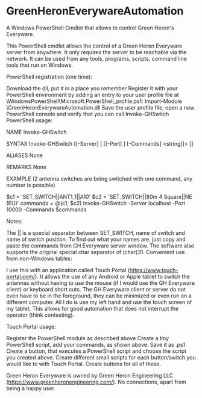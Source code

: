 # GreenHeronEverywareAutomation
A Windows PowerShell Cmdlet that allows to control Green Heron's Everyware.

This PowerShell cmdlet allows the control of a Green Heron Everyware server from anywhere. It only requires the server to be reachable via the network. It can be used from any tools, programs, scripts, command line tools that run on Windows.

PowerShell registration (one time):

Download the dll, put it in a place you remember
Register it with your PowerShell environment by adding an entry to your user profile file at \WindowsPowerShell\Microsoft.PowerShell_profile.ps1: Import-Module \GreenHeronEverywareAutomation.dll
Save the user profile file, open a new PowerShell console and verify that you can call Invoke-GHSwitch
PowerShell usage:

NAME
Invoke-GHSwitch

SYNTAX
Invoke-GHSwitch [[-Server] ] [[-Port] ] [-Commands] <string[]> []

ALIASES
None

REMARKS
None

EXAMPLE (2 antenna switches are being switched with one command, any number is possible)

$c1 = 'SET_SWITCH||ANT1_1||A10'
$c2 = 'SET_SWITCH||80m 4 Square||NE (EU)'
$commands = @($c1, $c2)
Invoke-GHSwitch -Server localhost -Port 10000 -Commands $commands

Notes:

The || is a special separator between SET_SWITCH, name of switch and name of switch position. To find out what your names are, just copy and paste the commands from GH Everyware server window.
The software also supports the original special char separator of (char)31.
Convenient use from non-Windows tables:

I use this with an application called Touch Portal (https://www.touch-portal.com/). It allows the use of any Android or Apple tablet to switch the antennas without having to use the mouse (if I would use the GH Everyware client) or keyboard short cuts. The GH Everyware client or server do not even have to be in the foreground, they can be minimized or even run on a different computer. All I do is use my left hand and use the touch screen of my tablet. This allows for good automation that does not interrupt the operator (think contesting).

Touch Portal usage:

Register the PowerShell module as described above
Create a tiny PowerShell script, add your commands, as shown above. Save it as .ps1
Create a button, that executes a PowerShell script and choose the script you created above.
Create different small scripts for each button/switch you would like to with Touch Portal.
Create buttons for all of these.


Green Heron Everyware is owned by Green Heron Engineering LLC (https://www.greenheronengineering.com/). No connections, apart from being a happy user. 
